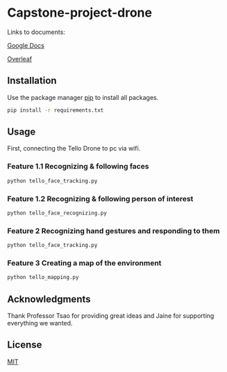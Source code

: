 # Capstone-project-drone

Links to documents:

[Google Docs](https://docs.google.com/document/d/1CFoIm3FIhmx-oFFcfyl-5_E8mR3ljvRJNY7E4T7eSAc/edit)

[Overleaf](https://www.overleaf.com/2768212525jvjrfnkwdykd)

## Installation

Use the package manager [pip](https://pip.pypa.io/en/stable/) to install all packages.

```bash
pip install -r requirements.txt
```

## Usage

First, connecting the Tello Drone to pc via wifi.

### Feature 1.1 Recognizing & following faces

```bash
python tello_face_tracking.py
```

### Feature 1.2 Recognizing & following person of interest

```bash
python tello_face_recognizing.py
```

### Feature 2 Recognizing hand gestures and responding to them

```bash
python tello_face_tracking.py
```

### Feature 3 Creating a map of the environment

```bash
python tello_mapping.py
```

## Acknowledgments

Thank Professor Tsao for providing great ideas and Jaine for supporting everything we wanted.

## License
[MIT](https://choosealicense.com/licenses/mit/)